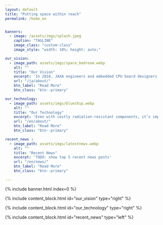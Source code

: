 ```yaml
---
layout: default
title: "Putting space within reach"
permalink: /home_en


banners:
  - image: /assets/imgs/splash.jpeg
    caption: "TAGLINE"
    image_class: "custom-class"
    image_style: "width: 10%; height: auto;"

our_vision:
  - image_path: assets/imgs/space_bedroom.webp
    alt: ""
    title: "Our Vision"
    excerpt: 'In 2018, JAXA engineers and embedded CPU board designers teamed up to launch this JAXA-originated venture. A future where anyone can travel to the moon... To make this vision a reality, we strive to create affordable and high-performance space computers.'
    url: "/ja/about/"
    btn_label: "Read More"
    btn_class: "btn--primary"

our_technology:
  - image_path: assets/imgs/bluechip.webp
    alt: ""
    title: "Our Technology"
    excerpt: 'Even with costly radiation-resistant components, it’s impossible to prevent all failures in space systems, potentially leading to the abrupt end of vital missions. Space Cubics leverages technology honed aboard the International Space Station to deliver reliable products while significantly reducing development costs.'
    url: "/en/about/"
    btn_label: "Read More"
    btn_class: "btn--primary"

recent_news :
  - image_path: assets/imgs/latestnews.webp
    alt: ""
    title: "Recent News"
    excerpt: 'TODO: show top 5 recent news posts'
    url: "/en/news/"
    btn_label: "Read More"
    btn_class: "btn--primary"

---
```


{% include banner.html index=0 %}

{% include content_block.html id="our_vision" type="right" %}

{% include content_block.html id="our_technology" type="right" %}

{% include content_block.html id="recent_news" type="left" %}
